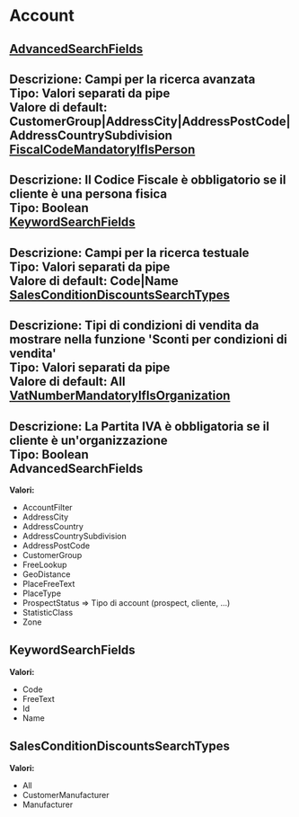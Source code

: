 # Account
[AdvancedSearchFields](#advancedsearchfields)	 
----
**Descrizione:** Campi per la ricerca avanzata	 
**Tipo:** Valori separati da pipe	 
**Valore di default:** CustomerGroup&#124;AddressCity&#124;AddressPostCode&#124;AddressCountrySubdivision	 
[FiscalCodeMandatoryIfIsPerson](#fiscalcodemandatoryifisperson)	 
----
**Descrizione:** Il Codice Fiscale è obbligatorio se il cliente è una persona fisica	 
**Tipo:** Boolean	 
[KeywordSearchFields](#keywordsearchfields)	 
----
**Descrizione:** Campi per la ricerca testuale	 
**Tipo:** Valori separati da pipe	 
**Valore di default:** Code&#124;Name	 
[SalesConditionDiscountsSearchTypes](#salesconditiondiscountssearchtypes)	 
----
**Descrizione:** Tipi di condizioni di vendita da mostrare nella funzione 'Sconti per condizioni di vendita'	 
**Tipo:** Valori separati da pipe	 
**Valore di default:** All	 
[VatNumberMandatoryIfIsOrganization](#vatnumbermandatoryifisorganization)	 
----
**Descrizione:** La Partita IVA è obbligatoria se il cliente è un'organizzazione	 
**Tipo:** Boolean	 
AdvancedSearchFields 
-----

**Valori:**
* AccountFilter
* AddressCity
* AddressCountry
* AddressCountrySubdivision
* AddressPostCode
* CustomerGroup
* FreeLookup
* GeoDistance
* PlaceFreeText
* PlaceType
* ProspectStatus => Tipo di account (prospect, cliente, ...)
* StatisticClass
* Zone



KeywordSearchFields 
-----

**Valori:**
* Code
* FreeText
* Id
* Name

SalesConditionDiscountsSearchTypes 
-----

**Valori:**
* All
* CustomerManufacturer
* Manufacturer

